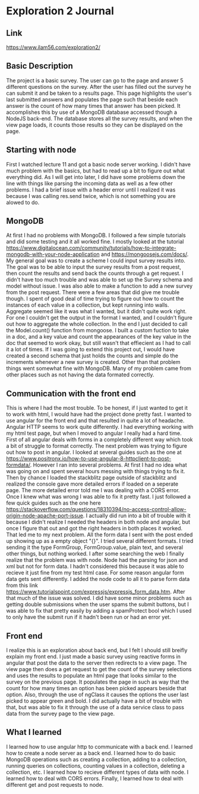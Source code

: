 # Exploration 2 Journal

## Link
https://www.ilam56.com/exploration2/

## Basic Description
The project is a basic survey. The user can go to the page and answer 5 different questions on the survey. After the user has filled out the survey he can submit it and be taken to a results page. This page highlights the user's last submitted answers and populates the page such that beside each answer is the count of how many times that answer has been picked. It accomplishes this by use of a MongoDB database accessed though a NodeJS back-end. The database stores all the survey results, and when the view page loads, it counts those results so they can be displayed on the page.

## Starting with node  
First I watched lecture 11 and got a basic node server working. I didn't have much problem with the basics, but had to read up a bit to figure out what everything did. As I will get into later, I did have some problems down the line with things like parsing the incoming data as well as a few other problems. I had a brief issue with a header error until I realized it was because I was calling res.send twice, which is not something you are alowed to do.

## MongoDB
At first I had no problems with MongoDB. I followed a few simple tutorials and did some testing and it all worked fine. I mostly looked at the tutorial https://www.digitalocean.com/community/tutorials/how-to-integrate-mongodb-with-your-node-application and https://mongoosejs.com/docs/. My general goal was to create a scheme I could input survey results into. The goal was to be able to input the survey results from a post request, then count the results and send back the counts through a get request. I didn't have too much trouble and was able to set up the Survey schema and model without issue. I was also able to make a function to add a new survey from the post request. There were a few areas that did give me trouble though. I spent of good deal of time trying to figure out how to count the instances of each value in a collection, but kept running into walls. Aggregate seemed like it was what I wanted, but it didn't quite work right. For one I couldn't get the output in the format I wanted, and I couldn't figure out how to aggregate the whole collection. In the end I just decided to call the Model.count() function from mongoose. I built a custom fuction to take in a doc, and a key value and count the appearances of the key value in the doc that seemed to work okay, but still wasn't that effiecient as I had to call it a lot of times. If I was going to extend this project out, I would have created a second schema that just holds the counts and simple do the increments whenever a new survey is created. Other than that problem things went somewhat fine with MongoDB. Many of my problem came from other places such as not having the data formated correctly.

## Communication with the front end
This is where I had the most trouble. To be honest, if I just wanted to get it to work with html, I would have had the project done pretty fast. I wanted to use angular for the front end and that resulted in quite a lot of headache. Angular HTTP seems to work quite differently. I had everything working with my html test page, but when I moved to angular I really had a hard time. First of all angular deals with forms in a completely different way which took a bit of struggle to format correctly. The next problem was trying to figure out how to post in angular. I looked at several guides such as the one at https://www.positronx.io/how-to-use-angular-8-httpclient-to-post-formdata/. However I ran into several problems. At first I had no idea what was going on and spent several hours messing with things trying to fix it. Then by chance I loaded the stackblitz page outside of stackblitz and realized the console gave more detailed errors if loaded on a seperate page. The more detailed error told me I was dealing with a CORS error. Once I knew what was wrong I was able to fix it pretty fast. I just followed a few quick guides such as the one here https://stackoverflow.com/questions/18310394/no-access-control-allow-origin-node-apache-port-issue. I actually did run into a bit of trouble with it because I didn't realize I needed the headers in both node and angular, but once I figure that out and got the right headers in both places it worked. That led me to my next problem. All the form data I sent with the post ended up showing up as a empty object "{}". I tried several different formats. I tried sending it the type FormGroup, FormGroup.value, plain text, and several other things, but nothing worked. I after some searching the web I finally realize that the problem was with node. Node had the parsing for json and xml but not for form data. I hadn't considered this because it was able to recieve it just fine from my test html case. For some reason angular form data gets sent differently. I added the node code to all it to parse form data from this link https://www.tutorialspoint.com/expressjs/expressjs_form_data.htm. After that much of the issue was solved. I did have some minor problems such as getting double submissions when the user spams the submit buttons, but I was able to fix that pretty easily by adding a spamProtect bool which I used to only have the submit run if it hadn't been run or had an error yet.

## Front end
I realize this is an exploration about back end, but I felt I should still breifly explain my front end. I just made a basic survey using reactive forms in angular that post the data to the server then redirects to a view page. The view page then does a get request to get the count of the survey selections and uses the results to populate an html page that looks similar to the survey on the previous page. It populates the page in such as way that the count for how many times an option has been picked appears beside that option. Also, through the use of ngClass it causes the options the user last picked to appear green and bold. I did actually have a bit of trouble with that, but was able to fix it through the use of a data service class to pass data from the survey page to the view page.

## What I learned
I learned how to use angular http to communicate with a back end. I learned how to create a node server as a back end. I learned how to do basic MongoDB operations such as creating a collection, adding to a collection, running queries on collections, counting values in a collection, deleting a collection, etc. I learned how to recieve different types of data with node. I learned how to deal with CORS errors. Finally, I learned how to deal with different get and post requests to node.
